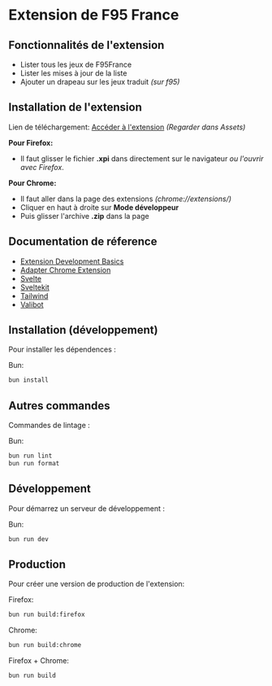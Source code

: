 # Extension de F95 France

## Fonctionnalités de l'extension

- Lister tous les jeux de F95France
- Lister les mises à jour de la liste
- Ajouter un drapeau sur les jeux traduit _(sur f95)_

## Installation de l'extension

Lien de téléchargement: [Accéder à l'extension](https://github.com/Hunteraulo1/f95list-ext/releases) _(Regarder dans Assets)_

**Pour Firefox:**
- Il faut glisser le fichier **.xpi** dans directement sur le navigateur _ou l'ouvrir avec Firefox_.


**Pour Chrome:**
- Il faut aller dans la page des extensions _(chrome://extensions/)_
- Cliquer en haut à droite sur **Mode développeur**
- Puis glisser l'archive **.zip** dans la page

## Documentation de réference

- [Extension Development Basics](https://developer.chrome.com/docs/extensions/mv3/getstarted/development-basics/)
- [Adapter Chrome Extension](https://github.com/michmich112/sveltekit-adapter-chrome-extension#readme)
- [Svelte](https://svelte.dev/docs/)
- [Sveltekit](https://kit.svelte.dev/docs/)
- [Tailwind](https://tailwindcss.com/docs/)
- [Valibot](https://valibot.dev/guides/)

## Installation (développement)

Pour installer les dépendences :

Bun:
```bash
bun install
```

## Autres commandes

Commandes de lintage :

Bun:
```bash
bun run lint
bun run format
```

## Développement

Pour démarrez un serveur de développement :

Bun:
```bash
bun run dev
```

## Production

Pour créer une version de production de l'extension:

Firefox:
```bash
bun run build:firefox
```

Chrome:
```bash
bun run build:chrome
```

Firefox + Chrome:
```bash
bun run build
```
